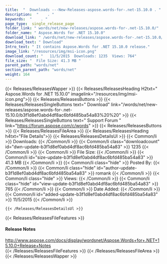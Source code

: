 ```yaml
---
title:  "  Downloads ---New-Releases-aspose.words-for-.net-15.10.0 . " 
description:  "    . " 
keywords:  "    . " 
page_type:  single_release_page
folder_link: " words/net/new-releases/aspose.words-for-.net-15.10.0/"
folder_name: " Aspose.Words for .NET 15.10.0"
download_link: " /words/net/new-releases/aspose.words-for-.net-15.10.0/b3f1d8ef0abd4df8ac6bfd485ba54a83"
download_text: " Download"
Intro_text: " It contains Aspose.Words for .NET 15.10.0 release."
image_link: "/resources/img/msi-icon.png"
download_count: "   11/5/2015  Downloads: 1235  Views: 764"
file_size: "  File Size: 41.3 MB "
parent_path: "words/net"
section_parent_path: "words/net"
weight: 164 
---
```


{{< Releases/ReleasesWapper >}}
  {{< Releases/ReleasesHeading H2txt=" Aspose.Words for .NET 15.10.0" imagelink="/resources/img/msi-icon.png">}}
  {{< Releases/ReleasesButtons >}}
    {{< Releases/ReleasesSingleButtons text=" Download" link="/words/net/new-releases/aspose.words-for-.net-15.10.0/b3f1d8ef0abd4df8ac6bfd485ba54a83%20%20" >}}
    {{< Releases/ReleasesSingleButtons text=" Support Forum " link="https://forum.aspose.com/c/words" >}}
  {{< Releases/ReleasesButtons >}}
  {{< Releases/ReleasesFileArea >}}
    {{< Releases/ReleasesHeading h4txt="File Details">}}
    {{< Releases/ReleasesDetailsUl >}}
            {{< Common/li  >}} Downloads: {{< /Common/li >}} 
      {{< Common/li class="downloadcount" id="dwn-update-b3f1d8ef0abd4df8ac6bfd485ba54a83" >}} 1235 {{< /Common/li >}} 
      {{< Common/li  >}} File Size: {{< /Common/li >}} 
      {{< Common/li id="size-update-b3f1d8ef0abd4df8ac6bfd485ba54a83" >}} 41.3 MB {{< /Common/li >}} 
      {{< Common/li  class="hide" >}} Posted By: {{< /Common/li >}} 
      {{< Common/li class="hide" id="author-update-b3f1d8ef0abd4df8ac6bfd485ba54a83" >}} romank {{< /Common/li >}} 
      {{< Common/li class="hide"  >}} Views: {{< /Common/li >}} 
      {{< Common/li class="hide" id="view-update-b3f1d8ef0abd4df8ac6bfd485ba54a83" >}} 765 {{< /Common/li >}} 
      {{< Common/li  >}} Date Added: {{< /Common/li >}} 
      {{< Common/li id="added-update-b3f1d8ef0abd4df8ac6bfd485ba54a83" >}} 11/5/2015 {{< /Common/li >}} 

    {{< /Releases/ReleasesDetailsUl >}}

  {{< Releases/ReleasesFileFeatures >}}
      <h4>Release Notes</h4><div><a href="http://www.aspose.com/docs/display/wordsnet/Aspose.Words+for+.NET+15.10.0+Release+Notes">http://www.aspose.com/docs/display/wordsnet/Aspose.Words+for+.NET+15.10.0+Release+Notes</a></div>
  {{< /Releases/ReleasesFileFeatures >}}
 {{< /Releases/ReleasesFileArea >}}
{{< /Releases/ReleasesWapper >}}


